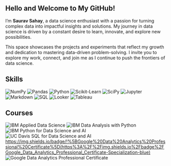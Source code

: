 ## Hello and Welcome to My GitHub!

I’m **Saurav Sahay**, a data science enthusiast with a passion for turning complex data into impactful insights and solutions. My journey in data science is driven by a constant desire to learn, innovate, and explore new possibilities. 

This space showcases the projects and experiments that reflect my growth and dedication to mastering data-driven problem-solving. I invite you to explore my work, connect, and join me as I continue to push the frontiers of data science.


## Skills

![NumPy](https://img.shields.io/badge/NumPy-013243?style=for-the-badge&logo=numpy&logoColor=white)
![Pandas](https://img.shields.io/badge/Pandas-150458?style=for-the-badge&logo=pandas&logoColor=white)
![Python](https://img.shields.io/badge/Python-3776AB?style=for-the-badge&logo=python&logoColor=white)
![Scikit-Learn](https://img.shields.io/badge/Scikit--Learn-F7931E?style=for-the-badge&logo=scikit-learn&logoColor=white)
![SciPy](https://img.shields.io/badge/SciPy-8CAAE6?style=for-the-badge&logo=scipy&logoColor=white)
![Jupyter](https://img.shields.io/badge/Jupyter-F37626?style=for-the-badge&logo=jupyter&logoColor=white)
![Markdown](https://img.shields.io/badge/Markdown-000000?style=for-the-badge&logo=markdown&logoColor=white)
![SQL](https://img.shields.io/badge/SQL-003B57?style=for-the-badge&logo=sqlite&logoColor=white)
![Looker](https://img.shields.io/badge/Looker-4285F4?style=for-the-badge&logo=looker&logoColor=white)
![Tableau](https://img.shields.io/badge/Tableau-E97627?style=for-the-badge&logo=tableau&logoColor=white)

## Courses

![IBM Applied Data Science](https://img.shields.io/badge/IBM_Applied_Data_Science-blue)
![IBM Data Analysis with Python](https://img.shields.io/badge/IBM_Data_Analysis_with_Python-blue)
![IBM Python for Data Science and AI](https://img.shields.io/badge/IBM_Python_for_Data_Science_and_AI-Specialization-blue)
![UC Davis SQL for Data Science and AI](https://img.shields.io/badge/SQL_for_Data_Science_and_AI-Specialization-blue)
https://img.shields.io/badge/!%5BGoogle%20Data%20Analytics%20Professional%20Certificate%5D(https%3A%2F%2Fimg.shields.io%2Fbadge%2FGoogle_Data_Analytics_Professional_Certificate-Specialization-blue)
![Google Data Analytics Professional Certificate](https://img.shields.io/badge/Google_Data_Analytics_Professional_Certificate-Specialization-blue)



